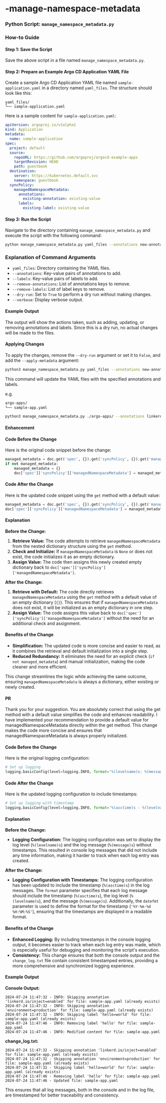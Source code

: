 # -manage-namespace-metadata

### Python Script: `manage_namespace_metadata.py`

### How-to Guide

#### Step 1: Save the Script

Save the above script in a file named `manage_namespace_metadata.py`.

#### Step 2: Prepare an Example Argo CD Application YAML File

Create a sample Argo CD Application YAML file named `sample-application.yaml` in a directory named `yaml_files`. The structure should look like this:

```
yaml_files/
└── sample-application.yaml
```
Here is a sample content for `sample-application.yaml`:

```yaml
apiVersion: argoproj.io/v1alpha1
kind: Application
metadata:
  name: sample-application
spec:
  project: default
  source:
    repoURL: https://github.com/argoproj/argocd-example-apps
    targetRevision: HEAD
    path: guestbook
  destination:
    server: https://kubernetes.default.svc
    namespace: guestbook
  syncPolicy:
    managedNamespaceMetadata:
      annotations:
        existing-annotation: existing-value
      labels:
        existing-label: existing-value
```

#### Step 3: Run the Script

Navigate to the directory containing `manage_namespace_metadata.py` and execute the script with the following command:

```bash
python manage_namespace_metadata.py yaml_files --annotations new-annotation=new-value --labels new-label=new-value --remove-annotations existing-annotation --remove-labels existing-label --dry-run True --verbose
```

### Explanation of Command Arguments

- `yaml_files`: Directory containing the YAML files.
- `--annotations`: Key-value pairs of annotations to add.
- `--labels`: Key-value pairs of labels to add.
- `--remove-annotations`: List of annotations keys to remove.
- `--remove-labels`: List of label keys to remove.
- `--dry-run`: Set to `True` to perform a dry run without making changes.
- `--verbose`: Display verbose output.

#### Example Output

The output will show the actions taken, such as adding, updating, or removing annotations and labels. Since this is a dry run, no actual changes will be made to the files.

#### Applying Changes

To apply the changes, remove the `--dry-run` argument or set it to `False`, and add the `--apply-metadata` argument:

```bash
python3 manage_namespace_metadata.py yaml_files --annotations new-annotation=new-value --labels new-label=new-value --remove-annotations existing-annotation --remove-labels existing-label --apply-metadata True --verbose
```
This command will update the YAML files with the specified annotations and labels.

e.g.

```bash
argo-apps/
└── sample-app.yaml
```

```bash
python3 manage_namespace_metadata.py ./argo-apps/ --annotations linkerd.io/inject=enabled environment=production --remove-labels tier1  --labels hello=world --verbose --apply-metadata=true
```

#### Enhancement

#### Code Before the Change

Here is the original code snippet before the change:

```python
managed_metadata = doc.get('spec', {}).get('syncPolicy', {}).get('managedNamespaceMetadata')
if not managed_metadata:
    managed_metadata = {}
    doc['spec']['syncPolicy']['managedNamespaceMetadata'] = managed_metadata
```

#### Code After the Change

Here is the updated code snippet using the `get` method with a default value:

```python
managed_metadata = doc.get('spec', {}).get('syncPolicy', {}).get('managedNamespaceMetadata', {})
doc['spec']['syncPolicy']['managedNamespaceMetadata'] = managed_metadata
```

#### Explanation

**Before the Change:**
1. **Retrieve Value:** The code attempts to retrieve `managedNamespaceMetadata` from the nested dictionary structure using the `get` method.
2. **Check and Initialize:** If `managedNamespaceMetadata` is `None` or does not exist, the code initializes it as an empty dictionary.
3. **Assign Value:** The code then assigns this newly created empty dictionary back to `doc['spec']['syncPolicy']['managedNamespaceMetadata']`.

**After the Change:**
1. **Retrieve with Default:** The code directly retrieves `managedNamespaceMetadata` using the `get` method with a default value of an empty dictionary (`{}`). This ensures that if `managedNamespaceMetadata` does not exist, it will be initialized as an empty dictionary in one step.
2. **Assign Value:** The code assigns this value back to `doc['spec']['syncPolicy']['managedNamespaceMetadata']` without the need for an additional check and assignment.

#### Benefits of the Change
- **Simplification:** The updated code is more concise and easier to read, as it combines the retrieval and default initialization into a single step.
- **Reduced Redundancy:** It eliminates the need for an explicit check (`if not managed_metadata`) and manual initialization, making the code cleaner and more efficient.

This change streamlines the logic while achieving the same outcome, ensuring `managedNamespaceMetadata` is always a dictionary, either existing or newly created.

#### PR

Thank you for your suggestion. You are absolutely correct that using the get method with a default value simplifies the code and enhances readability. I have implemented your recommendation to provide a default value for managedNamespaceMetadata directly within the get method. This change makes the code more concise and ensures that managedNamespaceMetadata is always properly initialized.


#### Code Before the Change

Here is the original logging configuration:

```python
# Set up logging
logging.basicConfig(level=logging.INFO, format='%(levelname)s: %(message)s')
```

#### Code After the Change

Here is the updated logging configuration to include timestamps:

```python
# Set up logging with timestamp
logging.basicConfig(level=logging.INFO, format='%(asctime)s - %(levelname)s: %(message)s', datefmt='%Y-%m-%d %H:%M:%S')
```

#### Explanation

**Before the Change:**
- **Logging Configuration:** The logging configuration was set to display the log level (`%(levelname)s`) and the log message (`%(message)s`) without timestamps. This resulted in console log messages that did not include any time information, making it harder to track when each log entry was created.

**After the Change:**
- **Logging Configuration with Timestamps:** The logging configuration has been updated to include the timestamp (`%(asctime)s`) in the log messages. The `format` parameter specifies that each log message should include the timestamp (`%(asctime)s`), the log level (`%(levelname)s`), and the message (`%(message)s`). Additionally, the `datefmt` parameter is used to define the format for the timestamp (`'%Y-%m-%d %H:%M:%S'`), ensuring that the timestamps are displayed in a readable format.

#### Benefits of the Change
- **Enhanced Logging:** By including timestamps in the console logging output, it becomes easier to track when each log entry was made, which is especially useful for debugging and monitoring the script's execution.
- **Consistency:** This change ensures that both the console output and the `change_log.txt` file contain consistent timestamped entries, providing a more comprehensive and synchronized logging experience.

#### Example Output

**Console Output:**

```
2024-07-24 11:47:32 - INFO: Skipping annotation 'linkerd.io/inject=enabled' for file: sample-app.yaml (already exists)
2024-07-24 11:47:32 - INFO: Skipping annotation 'environment=production' for file: sample-app.yaml (already exists)
2024-07-24 11:47:32 - INFO: Skipping label 'hello=world' for file: sample-app.yaml (already exists)
2024-07-24 11:47:46 - INFO: Removing label 'hello' for file: sample-app.yaml
2024-07-24 11:47:46 - INFO: Modified content for file: sample-app.yaml
```

**change_log.txt:**

```
2024-07-24 11:47:32 - Skipping annotation 'linkerd.io/inject=enabled' for file: sample-app.yaml (already exists)
2024-07-24 11:47:32 - Skipping annotation 'environment=production' for file: sample-app.yaml (already exists)
2024-07-24 11:47:32 - Skipping label 'hello=world' for file: sample-app.yaml (already exists)
2024-07-24 11:47:46 - Removing label 'hello' for file: sample-app.yaml
2024-07-24 11:47:46 - Updated file: sample-app.yaml
```

This ensures that all log messages, both in the console and in the log file, are timestamped for better traceability and consistency.
